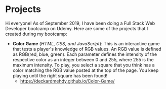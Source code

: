 # Projects
Hi everyone! As of September 2019, I have been doing a Full Stack Web Developer bootcamp on Udemy. Here are some of the projects that I created during my bootcamp:
* **Color Game** (*HTML, CSS, and JavaScript*): This is an interactive game that tests a player's knowledge of RGB values. An RGB value is defined as RGB(red, blue, green). Each parameter defines the intensity of the respective color as an integer between 0 and 255, where 255 is the maximum intensity. To play, you select a square that you think has a color matching the RGB value posted at the top of the page. You keep playing until the right square has been found! 
  * https://deckardmehdy.github.io/Color-Game/
